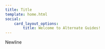 ```yaml
---
title: Title
template: home.html
social: 
    card_layout_options:
        title: Welcome to Alternate Guides!
---
```


Newline